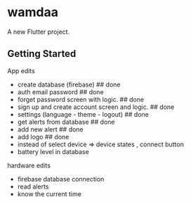 # wamdaa

A new Flutter project.

## Getting Started

App edits
- create database (firebase) ## done
- auth email password  ## done
- forget password screen with logic. ## done
- sign up and create account screen and logic. ## done
- settings (language - theme - logout) ## done
- get alerts from database ## done
- add new alert ## done
- add logo  ## done
- instead of select device => device states , connect button
- battery level in database

hardware edits
- firebase database connection
- read alerts
- know the current time

